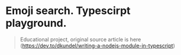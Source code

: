 # Emoji search. Typescirpt playground.

> Educational project, original source article is here (https://dev.to/dkundel/writing-a-nodejs-module-in-typescript)
